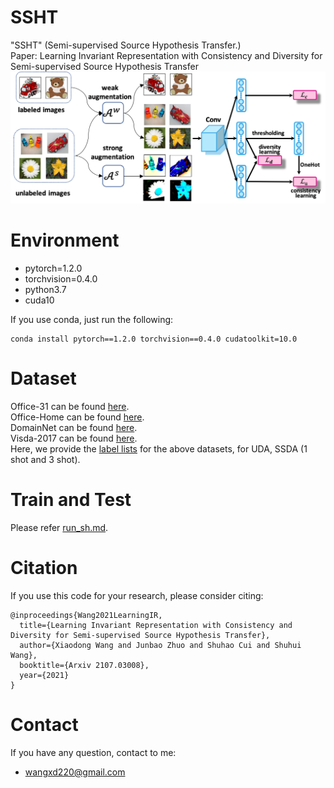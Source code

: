 # SSHT
"SSHT" (Semi-supervised Source Hypothesis Transfer.)  
Paper: Learning Invariant Representation with Consistency and Diversity for Semi-supervised Source Hypothesis Transfer  
![](ssht.png)
# Environment
- pytorch=1.2.0
- torchvision=0.4.0
- python3.7
- cuda10

If you use conda, just run the following:
```
conda install pytorch==1.2.0 torchvision==0.4.0 cudatoolkit=10.0
```
# Dataset
Office-31 can be found [here](https://paperswithcode.com/dataset/office-31).    
Office-Home can be found [here](https://www.hemanthdv.org/officeHomeDataset.html).  
DomainNet can be found [here](http://ai.bu.edu/M3SDA/).  
Visda-2017 can be found [here](https://github.com/VisionLearningGroup/taskcv-2017-public).  
Here, we provide the [label lists](https://github.com/Wang-xd1899/SSHT/tree/main/data/txt) for the above datasets, for UDA, SSDA (1 shot and 3 shot).
# Train and Test
Please refer [run_sh.md](https://github.com/Wang-xd1899/SSHT/blob/main/run_sh.md). 
# Citation
If you use this code for your research, please consider citing:
```
@inproceedings{Wang2021LearningIR,
  title={Learning Invariant Representation with Consistency and Diversity for Semi-supervised Source Hypothesis Transfer},
  author={Xiaodong Wang and Junbao Zhuo and Shuhao Cui and Shuhui Wang},
  booktitle={Arxiv 2107.03008},
  year={2021}
}
```
# Contact
If you have any question, contact to me:  
- wangxd220@gmail.com


